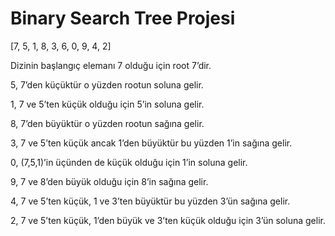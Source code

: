 # Binary Search Tree Projesi

[7, 5, 1, 8, 3, 6, 0, 9, 4, 2]

Dizinin başlangıç elemanı 7 olduğu için root 7’dir.

5, 7’den küçüktür o yüzden rootun soluna gelir.

1, 7 ve 5’ten küçük olduğu için 5’in soluna gelir.

8, 7’den büyüktür o yüzden rootun sağına gelir.

3, 7 ve 5’ten küçük ancak 1’den büyüktür bu yüzden 1’in sağına gelir.

0, (7,5,1)’in üçünden de küçük olduğu için 1’in soluna gelir.

9, 7 ve 8’den büyük olduğu için 8’in sağına gelir.

4, 7 ve 5’ten küçük, 1 ve 3’ten büyüktür bu yüzden 3’ün sağına gelir.

2, 7 ve 5’ten küçük, 1’den büyük ve 3’ten küçük olduğu için 3’ün soluna gelir.

